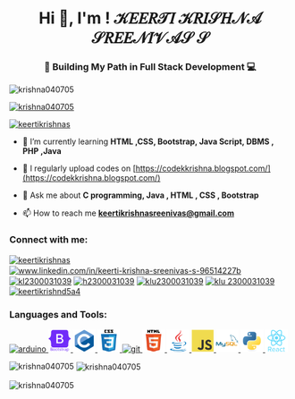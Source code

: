 
<h1 align="center">Hi 👋, I'm ! 𝒦𝐸𝐸𝑅𝒯𝐼 𝒦𝑅𝐼𝒮𝐻𝒩𝒜 𝒮𝑅𝐸𝐸𝒩𝐼𝒱𝒜𝒮 𝒮
</h1>
<h3 align="center">🌱 Building My Path in Full Stack Development 💻</h3>

<p align="left"> <img src="https://komarev.com/ghpvc/?username=krishna040705&label=Profile%20views&color=0e75b6&style=flat" alt="krishna040705" /> </p>

<p align="left"> <a href="https://github.com/ryo-ma/github-profile-trophy"><img src="https://github-profile-trophy.vercel.app/?username=krishna040705" alt="krishna040705" /></a> </p>

<p align="left"> <a href="https://twitter.com/keertikrishnas" target="blank"><img src="https://img.shields.io/twitter/follow/keertikrishnas?logo=twitter&style=for-the-badge" alt="keertikrishnas" /></a> </p>

- 🌱 I’m currently learning **HTML ,CSS, Bootstrap, Java Script, DBMS , PHP ,Java**

- 📝 I regularly upload codes on [https://codekkrishna.blogspot.com/](https://codekkrishna.blogspot.com/)

- 💬 Ask me about **C programming, Java , HTML , CSS , Bootstrap**

- 📫 How to reach me **keertikrishnasreenivas@gmail.com**

<h3 align="left">Connect with me:</h3>
<p align="left">
<a href="https://twitter.com/keertikrishnas" target="blank"><img align="center" src="https://raw.githubusercontent.com/rahuldkjain/github-profile-readme-generator/master/src/images/icons/Social/twitter.svg" alt="keertikrishnas" height="30" width="40" /></a>
<a href="https://linkedin.com/in/www.linkedin.com/in/keerti-krishna-sreenivas-s-96514227b" target="blank"><img align="center" src="https://raw.githubusercontent.com/rahuldkjain/github-profile-readme-generator/master/src/images/icons/Social/linked-in-alt.svg" alt="www.linkedin.com/in/keerti-krishna-sreenivas-s-96514227b" height="30" width="40" /></a>
<a href="https://www.codechef.com/users/kl2300031039" target="blank"><img align="center" src="https://cdn.jsdelivr.net/npm/simple-icons@3.1.0/icons/codechef.svg" alt="kl2300031039" height="30" width="40" /></a>
<a href="https://www.hackerrank.com/h2300031039" target="blank"><img align="center" src="https://raw.githubusercontent.com/rahuldkjain/github-profile-readme-generator/master/src/images/icons/Social/hackerrank.svg" alt="h2300031039" height="30" width="40" /></a>
<a href="https://www.leetcode.com/klu2300031039" target="blank"><img align="center" src="https://raw.githubusercontent.com/rahuldkjain/github-profile-readme-generator/master/src/images/icons/Social/leet-code.svg" alt="klu2300031039" height="30" width="40" /></a>
<a href="https://www.hackerearth.com/klu 2300031039" target="blank"><img align="center" src="https://raw.githubusercontent.com/rahuldkjain/github-profile-readme-generator/master/src/images/icons/Social/hackerearth.svg" alt="klu 2300031039" height="30" width="40" /></a>
<a href="https://auth.geeksforgeeks.org/user/keertikrishnd5a4" target="blank"><img align="center" src="https://raw.githubusercontent.com/rahuldkjain/github-profile-readme-generator/master/src/images/icons/Social/geeks-for-geeks.svg" alt="keertikrishnd5a4" height="30" width="40" /></a>
</p>

<h3 align="left">Languages and Tools:</h3>
<p align="left"> <a href="https://www.arduino.cc/" target="_blank" rel="noreferrer"> <img src="https://cdn.worldvectorlogo.com/logos/arduino-1.svg" alt="arduino" width="40" height="40"/> </a> <a href="https://getbootstrap.com" target="_blank" rel="noreferrer"> <img src="https://raw.githubusercontent.com/devicons/devicon/master/icons/bootstrap/bootstrap-plain-wordmark.svg" alt="bootstrap" width="40" height="40"/> </a> <a href="https://www.cprogramming.com/" target="_blank" rel="noreferrer"> <img src="https://raw.githubusercontent.com/devicons/devicon/master/icons/c/c-original.svg" alt="c" width="40" height="40"/> </a> <a href="https://www.w3schools.com/css/" target="_blank" rel="noreferrer"> <img src="https://raw.githubusercontent.com/devicons/devicon/master/icons/css3/css3-original-wordmark.svg" alt="css3" width="40" height="40"/> </a> <a href="https://git-scm.com/" target="_blank" rel="noreferrer"> <img src="https://www.vectorlogo.zone/logos/git-scm/git-scm-icon.svg" alt="git" width="40" height="40"/> </a> <a href="https://www.w3.org/html/" target="_blank" rel="noreferrer"> <img src="https://raw.githubusercontent.com/devicons/devicon/master/icons/html5/html5-original-wordmark.svg" alt="html5" width="40" height="40"/> </a> <a href="https://www.java.com" target="_blank" rel="noreferrer"> <img src="https://raw.githubusercontent.com/devicons/devicon/master/icons/java/java-original.svg" alt="java" width="40" height="40"/> </a> <a href="https://developer.mozilla.org/en-US/docs/Web/JavaScript" target="_blank" rel="noreferrer"> <img src="https://raw.githubusercontent.com/devicons/devicon/master/icons/javascript/javascript-original.svg" alt="javascript" width="40" height="40"/> </a> <a href="https://www.mysql.com/" target="_blank" rel="noreferrer"> <img src="https://raw.githubusercontent.com/devicons/devicon/master/icons/mysql/mysql-original-wordmark.svg" alt="mysql" width="40" height="40"/> </a> <a href="https://www.python.org" target="_blank" rel="noreferrer"> <img src="https://raw.githubusercontent.com/devicons/devicon/master/icons/python/python-original.svg" alt="python" width="40" height="40"/> </a> <a href="https://reactjs.org/" target="_blank" rel="noreferrer"> <img src="https://raw.githubusercontent.com/devicons/devicon/master/icons/react/react-original-wordmark.svg" alt="react" width="40" height="40"/> </a> </p>

<p><img align="left" src="https://github-readme-stats.vercel.app/api/top-langs?username=krishna040705&show_icons=true&locale=en&layout=compact" alt="krishna040705" /></p>

<p>&nbsp;<img align="center" src="https://github-readme-stats.vercel.app/api?username=krishna040705&show_icons=true&locale=en" alt="krishna040705" /></p>

<p><img align="center" src="https://github-readme-streak-stats.herokuapp.com/?user=krishna040705&" alt="krishna040705" /></p>



